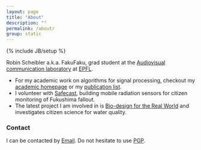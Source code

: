 ```yaml
---
layout: page
title: "About"
description: ""
permalink: /about/
group: static
---
```

{% include JB/setup %}

Robin Scheibler a.k.a. FakuFaku, grad student at the [Audiovisual communication laboratory](http://lcav.epfl.ch) at [EPFL](http://www.epfl.ch).

* For my academic work on algorithms for signal processing, checkout my [academic homepage](http://lcav.epfl.ch/Robin_Scheibler) or my [publication list](Publications.html).
* I volunteer with [Safecast](http://safecast.org), building mobile radiation sensors for citizen monitoring of Fukushima fallout.
* The latest project I am involved in is [Bio-design for the Real World](http://biodesign.cc) and investigates citizen science for water quality.


### Contact

I can be contacted by [Email](fakufaku[at]gmail[dot]com). Do not hesitate to use [PGP](http://pgp.mit.edu:11371/pks/lookup?op=get&search=0xB34AC5437F0F430C).
